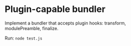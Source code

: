 # Plugin-capable bundler

Implement a bundler that accepts plugin hooks: transform, modulePreamble, finalize.

Run: `node test.js`
